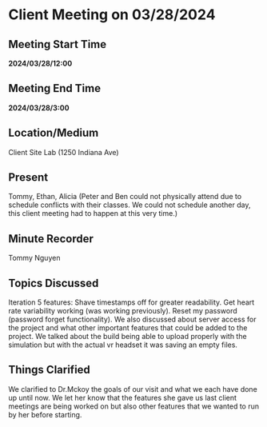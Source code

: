 # Client Meeting on 03/28/2024
## Meeting Start Time
**2024/03/28/12:00**
## Meeting End Time
**2024/03/28/3:00**
## Location/Medium
Client Site Lab (1250 Indiana Ave)
## Present
Tommy, Ethan, Alicia (Peter and Ben could not physically attend due to schedule conflicts with their classes. We could not schedule another day, this client meeting had to happen at this very time.)
## Minute Recorder
Tommy Nguyen
## Topics Discussed
Iteration 5 features: Shave timestamps off for greater readability. Get heart rate variability working (was working previously). Reset my password (password forget functionality). We also discussed about server access for the project and what other important features that could be added to the project. We talked about the build being able to upload properly with the simulation but with the actual vr headset it was saving an empty files.
## Things Clarified
We clarified to Dr.Mckoy the goals of our visit and what we each have done up until now. We let her know that the features she gave us last client meetings are being worked on but also other features that we wanted to run by her before starting.
